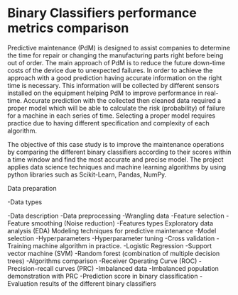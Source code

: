 # Binary Classifiers performance metrics comparison

Predictive maintenance (PdM) is designed to assist companies to determine the time for repair
or changing the manufacturing parts right before being out of order. The main approach of
PdM is to reduce the future down-time costs of the device due to unexpected failures. In order
to achieve the approach with a good prediction having accurate information on the right time
is necessary. This information will be collected by different sensors installed on the equipment
helping PdM to improve performance in real-time. Accurate prediction with the collected then
cleaned data required a proper model which will be able to calculate the risk (probability) of
failure for a machine in each series of time. Selecting a proper model requires practice due to
having different specification and complexity of each algorithm.

The objective of this case study is to improve the maintenance operations by comparing the
different binary classifiers according to their scores within a time window and find the most
accurate and precise model. The project applies data science techniques and machine
learning algorithms by using python libraries such as Scikit-Learn, Pandas, NumPy.

Data preparation

-Data types

-Data description 
-Data preprocessing 
-Wrangling data
-Feature selection
 -Feature smoothing (Noise reduction)
 -Features types
Exploratory data analysis (EDA)
Modeling techniques for predictive maintenance 
-Model selection
 -Hyperparameters
 -Hyperparameter tuning
 -Cross validation 
-Training machine algorithm in practice.
 -Logistic Regression 
 -Support vector machine (SVM) 
 -Random forest (combination of multiple decision trees)
-Algorithms comparison
 -Receiver Operating Curve (ROC) 
 -Precision-recall curves (PRC)
 -Imbalanced data
 -Imbalanced population demonstration with PRC
 -Prediction score in binary classification 
 -Evaluation results of the different binary classifiers

